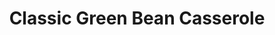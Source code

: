 ---
layout: recipe
title: "Classic Green Bean Casserole"
imagecredit: https://www.spendwithpennies.com/classic-green-bean-casserole/
image: Classic-Green-Bean-Casserole.jpeg
preptime: PT10m
cooktime: PT40m
yield: 8 servings

ingredients:
- drain 2 cans of green beans or 4 cups frozen cut green bean defrosted
- 10 ½ ozs cream of mushroom soup
- ½ cup milk
- 1 teaspoon soy sauce
- ½ teaspoon black pepper
- ¼ teaspoon seasoning salt or to taste
- 1 ½ cups crispy fried onions divided

directions:
- reheat oven to 350°F.
- If using fresh or frozen green beans, boil just until tender crisp. (see note)
- Combine green beans with soup, milk, soy sauce, pepper, salt, 1 cup of crispy onions, and cheese (if using, see note) in a casserole dish.
- Bake uncovered for 30-35 minutes or bubbly.
- Remove from oven and stir. Top with remaining onions and return to oven for an additional 10 minutes or until golden.
---